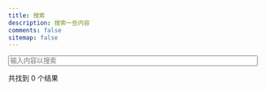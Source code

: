 ```yaml
---
title: 搜索
description: 搜索一些内容
comments: false
sitemap: false
---
```

<input id="search-input" autocomplete="off" autocapitalize="off" maxlength="80" placeholder="输入内容以搜索" spellcheck="false"
  type="search" />
<div>共找到 <span id="search-count">0</span> 个结果</div>
<ul id="search-results"></ul>
<script data-pjax>
  (function () {
    var search = document.getElementById("search-input");
    var count = document.getElementById("search-count");
    var container = document.getElementById("search-results");
    if (search) {
      if (typeof String.prototype.trim === "undefined") {
        String.prototype.trim = function () {
          return this.replace(/^[\x09\x0A\x0B\x0C\x0D\x20\xA0\u1680\u2000\u2001\u2002\u2003\u2004\u2005\u2006\u2007\u2008\u2009\u200A\u202F\u205F\u3000\u2028\u2029\uFEFF]+|[\x09\x0A\x0B\x0C\x0D\x20\xA0\u1680\u2000\u2001\u2002\u2003\u2004\u2005\u2006\u2007\u2008\u2009\u200A\u202F\u205F\u3000\u2028\u2029\uFEFF]+$/g, '');
        };
      }
      var request = new XMLHttpRequest();
      request.open("GET", "/search.xml", true);
      function onload() {
        /** @type {Document} */
        var dom, getElementValue;
        if (typeof DOMParser !== "undefined") {
          dom = new DOMParser().parseFromString(request.responseText, "text/xml");
          getElementValue = function (element, tag) {
            return element.querySelector(tag).textContent;
          };
        }
        else if (typeof ActiveXObject !== "undefined") {
          function createDocument() {
            var versions = ["MSXML2.DOMDocument.6.0", "MSXML2.DOMDocument.5.0", "MSXML2.DOMDocument.4.0", "MSXML2.DOMDocument.3.0", "MSXML2.DOMDocument"];
            for (var i = 0; i < versions.length; i++) {
              try { return new ActiveXObject(versions[i]); }
              catch (_) { }
            }
          }
          dom = createDocument();
          dom.loadXML(request.responseText);
          getElementValue = function (element, tag) {
            return element.selectSingleNode(tag).text;
          };
        }
        var entries = dom.getElementsByTagName("entry");
        var datas = [];
        for (var i = 0; i < entries.length; i++) {
          var entry = entries[i];
          var title = getElementValue(entry, "title");
          var content = getElementValue(entry, "content");
          var url = getElementValue(entry, "url");
          datas.push({
            title: title.trim(),
            content: content ? content.trim().replace(/<[^>]+>/g, '') : '',
            url: decodeURIComponent(url).replace(/\/{2,}/g, '/')
          });
        }
        function oninput() {
          var searchText = search.value.trim().toLowerCase();
          var keywords = searchText.split(/[-\s]+/);
          var results = [];
          for (var i = 0; i < keywords.length; i++) {
            var word = keywords[i];
            if (word.length) {
              var div = document.createElement('div');
              div.innerText = word.toLowerCase();
              word = div.innerHTML;
              for (var j = 0; j < datas.length; j++) {
                var data = datas[j];
                var regex = new RegExp(word, 'i');
                if (regex.test(data.title.toLowerCase()) || regex.test(data.content.toLowerCase())) {
                  if ((function () {
                    for (var k = 0; k < results.length; k++) {
                      if (data.url === results[k].url) {
                        return false;
                      }
                    }
                    return true;
                  })()) {
                    results.push(data);
                  }
                }
              }
            }
          }
          count.innerText = results.length;
          var content = '';
          for (var j = 0; j < results.length; j++) {
            var result = results[j];
            content += "<li>" + '<a href="' + result.url + '">' + result.title + "</a>" + "</li>"
          }
          container.innerHTML = content;
          if (typeof pjax === "object") { pjax.refresh(container); }
        }
        if (search.addEventListener) {
          search.addEventListener("input", oninput);
        }
        else {
          search.onchange = search.onkeyup = oninput;
        }
      }
      if (typeof request.onload === "undefined") {
        request.onreadystatechange = function () {
          if (request.readyState === 4 && (request.status >= 200 && request.status < 300 || request.status === 304)) {
            onload();
          }
        };
      }
      else {
        request.onload = onload;
      }
      request.send();
    }
  })();
</script>
<style id="search-style">
  #search-input {
    width: 100%;
    outline: 0;
  }
</style>
<script>
  if (typeof document.documentMode === "number" && document.documentMode > 5 && document.documentMode < 9) {
    var style = document.getElementById("search-style");
    var css = "#search-input{outline:0}";
    if (style.styleSheet) {
      style.styleSheet.cssText = css;
    }
    else {
      style.innerText = css;
    }
  }
</script>